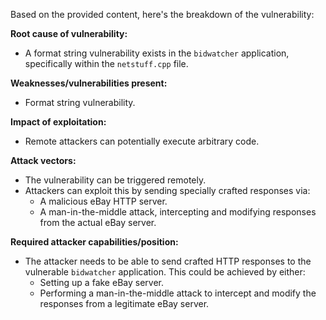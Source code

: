 Based on the provided content, here's the breakdown of the vulnerability:

**Root cause of vulnerability:**
- A format string vulnerability exists in the `bidwatcher` application, specifically within the `netstuff.cpp` file.

**Weaknesses/vulnerabilities present:**
- Format string vulnerability.

**Impact of exploitation:**
- Remote attackers can potentially execute arbitrary code.

**Attack vectors:**
- The vulnerability can be triggered remotely.
- Attackers can exploit this by sending specially crafted responses via:
    - A malicious eBay HTTP server.
    - A man-in-the-middle attack, intercepting and modifying responses from the actual eBay server.

**Required attacker capabilities/position:**
- The attacker needs to be able to send crafted HTTP responses to the vulnerable `bidwatcher` application. This could be achieved by either:
    - Setting up a fake eBay server.
    - Performing a man-in-the-middle attack to intercept and modify the responses from a legitimate eBay server.